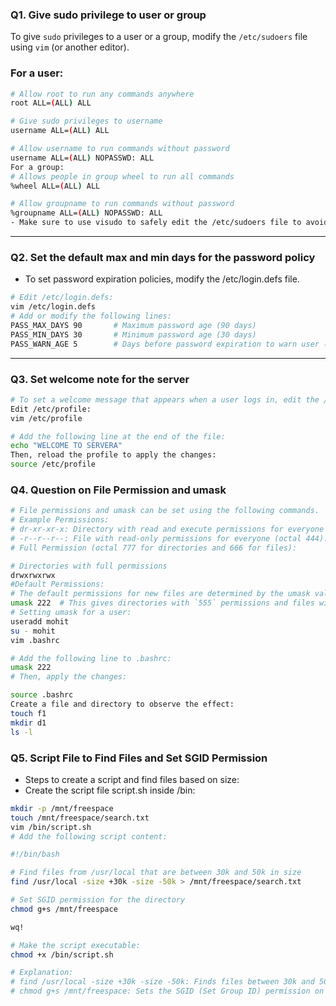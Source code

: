 ### **Q1. Give sudo privilege to user or group**

To give `sudo` privileges to a user or a group, modify the `/etc/sudoers` file using `vim` (or another editor).

### For a user:
```bash
# Allow root to run any commands anywhere
root ALL=(ALL) ALL

# Give sudo privileges to username
username ALL=(ALL) ALL

# Allow username to run commands without password
username ALL=(ALL) NOPASSWD: ALL
For a group:
# Allows people in group wheel to run all commands
%wheel ALL=(ALL) ALL

# Allow groupname to run commands without password
%groupname ALL=(ALL) NOPASSWD: ALL
- Make sure to use visudo to safely edit the /etc/sudoers file to avoid syntax errors.
```
---
### **Q2. Set the default max and min days for the password policy**
- To set password expiration policies, modify the /etc/login.defs file.
```bash
# Edit /etc/login.defs:
vim /etc/login.defs
# Add or modify the following lines:
PASS_MAX_DAYS 90       # Maximum password age (90 days)
PASS_MIN_DAYS 30       # Minimum password age (30 days)
PASS_WARN_AGE 5        # Days before password expiration to warn user (5 days)
```
---
### **Q3. Set welcome note for the server**
```bash
# To set a welcome message that appears when a user logs in, edit the /etc/profile file.
Edit /etc/profile:
vim /etc/profile

# Add the following line at the end of the file:
echo "WELCOME TO SERVERA"
Then, reload the profile to apply the changes:
source /etc/profile
```

### **Q4. Question on File Permission and umask**
```bash
# File permissions and umask can be set using the following commands.
# Example Permissions:
# dr-xr-xr-x: Directory with read and execute permissions for everyone (octal 555).
# -r--r--r--: File with read-only permissions for everyone (octal 444).
# Full Permission (octal 777 for directories and 666 for files):

# Directories with full permissions
drwxrwxrwx
#Default Permissions:
# The default permissions for new files are determined by the umask value.
umask 222  # This gives directories with `555` permissions and files with `444` permissions
# Setting umask for a user:
useradd mohit
su - mohit
vim .bashrc

# Add the following line to .bashrc:
umask 222
# Then, apply the changes:

source .bashrc
Create a file and directory to observe the effect:
touch f1
mkdir d1
ls -l
```

### **Q5. Script File to Find Files and Set SGID Permission**
- Steps to create a script and find files based on size:
- Create the script file script.sh inside /bin:
```bash
mkdir -p /mnt/freespace
touch /mnt/freespace/search.txt
vim /bin/script.sh
# Add the following script content:

#!/bin/bash

# Find files from /usr/local that are between 30k and 50k in size
find /usr/local -size +30k -size -50k > /mnt/freespace/search.txt

# Set SGID permission for the directory
chmod g+s /mnt/freespace

wq!

# Make the script executable:
chmod +x /bin/script.sh

# Explanation:
# find /usr/local -size +30k -size -50k: Finds files between 30k and 50k in size under /usr/local and stores the results in search.txt.
# chmod g+s /mnt/freespace: Sets the SGID (Set Group ID) permission on the directory, ensuring that files created within inherit the group ownership.
```
